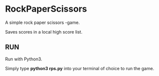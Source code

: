# RockPaperScissors
A simple rock paper scissors -game.

Saves scores in a local high score list.

## RUN
Run with Python3.

Simply type **python3 rps.py** into your terminal of choice to run the game.
